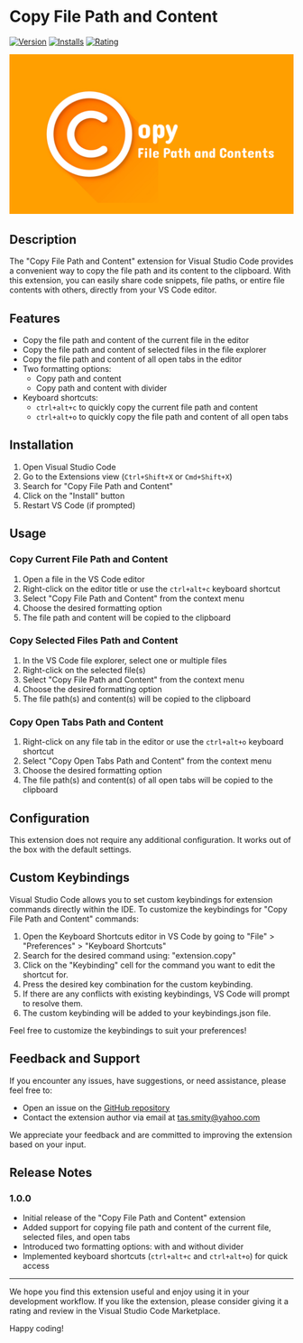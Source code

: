 # Copy File Path and Content

[![Version](https://img.shields.io/visual-studio-marketplace/v/TorreySmith.copyfilepathandcontent)](https://marketplace.visualstudio.com/items?itemName=TorreySmith.copyfilepathandcontent)
[![Installs](https://img.shields.io/visual-studio-marketplace/i/TorreySmith.copyfilepathandcontent)](https://marketplace.visualstudio.com/items?itemName=TorreySmith.copyfilepathandcontent)
[![Rating](https://img.shields.io/visual-studio-marketplace/r/TorreySmith.copyfilepathandcontent)](https://marketplace.visualstudio.com/items?itemName=TorreySmith.copyfilepathandcontent)

![Copy File Path and Contents logo](images/copy_full.png)

## Description

The "Copy File Path and Content" extension for Visual Studio Code provides a convenient way to copy the file path and its content to the clipboard. With this extension, you can easily share code snippets, file paths, or entire file contents with others, directly from your VS Code editor.

## Features

-   Copy the file path and content of the current file in the editor
-   Copy the file path and content of selected files in the file explorer
-   Copy the file path and content of all open tabs in the editor
-   Two formatting options:
    -   Copy path and content
    -   Copy path and content with divider
-   Keyboard shortcuts:
    -   `ctrl+alt+c` to quickly copy the current file path and content
    -   `ctrl+alt+o` to quickly copy the file path and content of all open tabs

## Installation

1. Open Visual Studio Code
2. Go to the Extensions view (`Ctrl+Shift+X` or `Cmd+Shift+X`)
3. Search for "Copy File Path and Content"
4. Click on the "Install" button
5. Restart VS Code (if prompted)

## Usage

### Copy Current File Path and Content

1. Open a file in the VS Code editor
2. Right-click on the editor title or use the `ctrl+alt+c` keyboard shortcut
3. Select "Copy File Path and Content" from the context menu
4. Choose the desired formatting option
5. The file path and content will be copied to the clipboard

### Copy Selected Files Path and Content

1. In the VS Code file explorer, select one or multiple files
2. Right-click on the selected file(s)
3. Select "Copy File Path and Content" from the context menu
4. Choose the desired formatting option
5. The file path(s) and content(s) will be copied to the clipboard

### Copy Open Tabs Path and Content

1. Right-click on any file tab in the editor or use the `ctrl+alt+o` keyboard shortcut
2. Select "Copy Open Tabs Path and Content" from the context menu
3. Choose the desired formatting option
4. The file path(s) and content(s) of all open tabs will be copied to the clipboard

## Configuration

This extension does not require any additional configuration. It works out of the box with the default settings.

## Custom Keybindings

Visual Studio Code allows you to set custom keybindings for extension commands directly within the IDE.
To customize the keybindings for "Copy File Path and Content" commands:

1. Open the Keyboard Shortcuts editor in VS Code by going to "File" > "Preferences" > "Keyboard Shortcuts"
2. Search for the desired command using: "extension.copy"
3. Click on the "Keybinding" cell for the command you want to edit the shortcut for.
4. Press the desired key combination for the custom keybinding.
5. If there are any conflicts with existing keybindings, VS Code will prompt to resolve them.
6. The custom keybinding will be added to your keybindings.json file.

Feel free to customize the keybindings to suit your preferences!

## Feedback and Support

If you encounter any issues, have suggestions, or need assistance, please feel free to:

-   Open an issue on the [GitHub repository](https://github.com/tsmith165/copy_file_path_and_contents/issues)
-   Contact the extension author via email at tas.smity@yahoo.com

We appreciate your feedback and are committed to improving the extension based on your input.

## Release Notes

### 1.0.0

-   Initial release of the "Copy File Path and Content" extension
-   Added support for copying file path and content of the current file, selected files, and open tabs
-   Introduced two formatting options: with and without divider
-   Implemented keyboard shortcuts (`ctrl+alt+c` and `ctrl+alt+o`) for quick access

---

We hope you find this extension useful and enjoy using it in your development workflow. If you like the extension, please consider giving it a rating and review in the Visual Studio Code Marketplace.

Happy coding!

